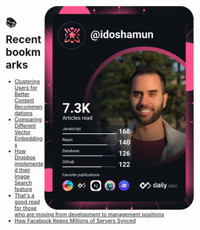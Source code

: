 <a href="https://app.daily.dev/idoshamun"><img src="https://raw.githubusercontent.com/idoshamun/idoshamun/devcard/devcard.svg" align='right' width="400" alt="Ido Shamun's Dev Card"/></a>

# 📚 Recent bookmarks
<!-- BOOKMARKS:START -->
- [Clustering Users for Better Content Recommendations](https://app.daily.dev/posts/l2SA7RQtL?utm_source=rss&utm_medium=bookmarks&utm_campaign=28849d86070e4c099c877ab6837c61f0)
- [Comparing Different Vector Embeddings](https://app.daily.dev/posts/eKwgijLdi?utm_source=rss&utm_medium=bookmarks&utm_campaign=28849d86070e4c099c877ab6837c61f0)
- [How Dropbox implemented their Image Search feature](https://app.daily.dev/posts/9wkgIznMt?utm_source=rss&utm_medium=bookmarks&utm_campaign=28849d86070e4c099c877ab6837c61f0)
- [That&#39;s a good read for those who are moving from development to management positions](https://app.daily.dev/posts/oYbrLxbDF?utm_source=rss&utm_medium=bookmarks&utm_campaign=28849d86070e4c099c877ab6837c61f0)
- [How Facebook Keeps Millions of Servers Synced](https://app.daily.dev/posts/1Ho2pWUIH?utm_source=rss&utm_medium=bookmarks&utm_campaign=28849d86070e4c099c877ab6837c61f0)
<!-- BOOKMARKS:END -->
